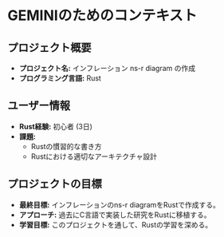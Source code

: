 # GEMINIのためのコンテキスト

## プロジェクト概要

- **プロジェクト名:** インフレーション ns-r diagram の作成
- **プログラミング言語:** Rust

## ユーザー情報

- **Rust経験:** 初心者 (3日)
- **課題:**
    - Rustの慣習的な書き方
    - Rustにおける適切なアーキテクチャ設計

## プロジェクトの目標

- **最終目標:** インフレーションのns-r diagramをRustで作成する。
- **アプローチ:** 過去にC言語で実装した研究をRustに移植する。
- **学習目標:** このプロジェクトを通して、Rustの学習を深める。
